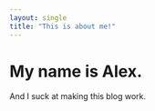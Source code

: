 ```yaml
---
layout: single
title: "This is about me!"
---
```


# My name is Alex.

And I suck at making this blog work.
